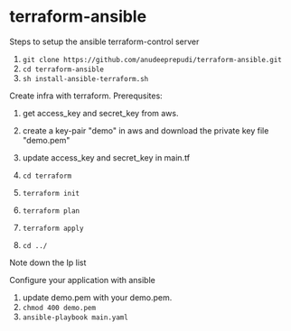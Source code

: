 # terraform-ansible

Steps to setup the ansible terraform-control server
1.  `git clone https://github.com/anudeeprepudi/terraform-ansible.git`
2.  `cd terraform-ansible`
3.  `sh install-ansible-terraform.sh`

Create infra with terraform.
Prerequsites:
1. get access_key and secret_key from aws.
2. create a key-pair "demo" in aws and download the private key file "demo.pem"
3. update access_key and secret_key in main.tf


1. `cd terraform`
2. `terraform init`
3. `terraform plan`
4. `terraform apply`
5. `cd ../`

Note down the Ip list

Configure your application with ansible
1. update demo.pem with your demo.pem.
2. `chmod 400 demo.pem`
3. `ansible-playbook main.yaml`
